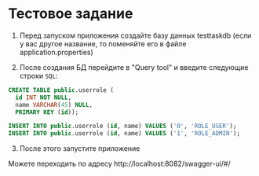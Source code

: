 
# Тестовое задание

1. Перед запуском приложения создайте базу данных testtaskdb (если у вас другое название, то поменяйте его в файле application.properties)

2. После создания БД перейдите в "Query tool" и введите следующие строки `SQL`:

```SQL
CREATE TABLE public.userrole (
  id INT NOT NULL,
  name VARCHAR(45) NULL,
  PRIMARY KEY (id));

INSERT INTO public.userrole (id, name) VALUES ('0', 'ROLE_USER');
INSERT INTO public.userrole (id, name) VALUES ('1', 'ROLE_ADMIN');
```

3. После этого запустите приложение 

Можете переходить по адресу http://localhost:8082/swagger-ui/#/  
